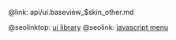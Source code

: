 @link: api/ui.baseview_$skin_other.md

@seolinktop: [ui library](https://webix.com)
@seolink: [javascript menu](https://webix.com/widget/menu/)
